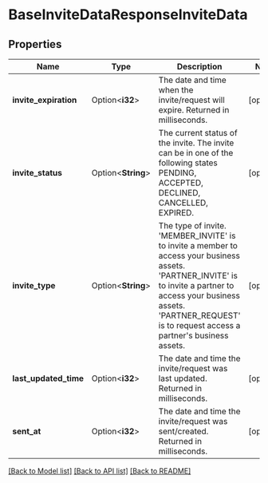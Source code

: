 # BaseInviteDataResponseInviteData

## Properties

Name | Type | Description | Notes
------------ | ------------- | ------------- | -------------
**invite_expiration** | Option<**i32**> | The date and time when the invite/request will expire. Returned in milliseconds. | [optional]
**invite_status** | Option<**String**> | The current status of the invite. The invite can be in one of the following states PENDING, ACCEPTED, DECLINED, CANCELLED, EXPIRED. | [optional]
**invite_type** | Option<**String**> | The type of invite. <br>'MEMBER_INVITE' is to invite a member to access your business assets. <br>'PARTNER_INVITE' is to invite a partner to access your business assets. <br>'PARTNER_REQUEST' is to request access a partner's business assets. | [optional]
**last_updated_time** | Option<**i32**> | The date and time the invite/request was last updated. Returned in milliseconds. | [optional]
**sent_at** | Option<**i32**> | The date and time the invite/request was sent/created. Returned in milliseconds. | [optional]

[[Back to Model list]](../README.md#documentation-for-models) [[Back to API list]](../README.md#documentation-for-api-endpoints) [[Back to README]](../README.md)


